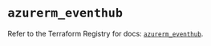 # `azurerm_eventhub`

Refer to the Terraform Registry for docs: [`azurerm_eventhub`](https://registry.terraform.io/providers/hashicorp/azurerm/2.99.0/docs/resources/eventhub).
